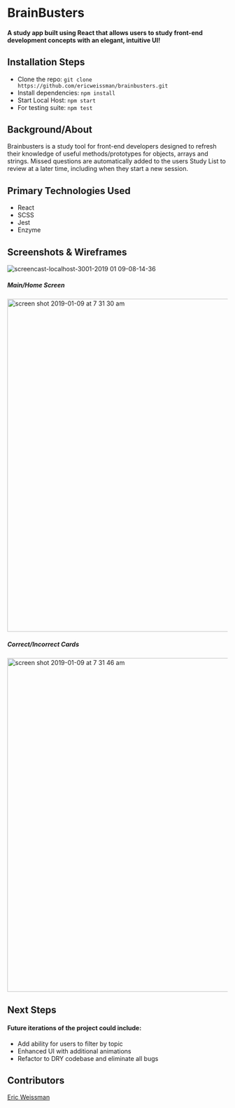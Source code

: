 # BrainBusters
#### A study app built using React that allows users to study front-end development concepts with an elegant, intuitive UI!

## Installation Steps
- Clone the repo: ```git clone https://github.com/ericweissman/brainbusters.git```
- Install dependencies: ```npm install```
- Start Local Host: ```npm start```
- For testing suite: ```npm test```

## Background/About
Brainbusters is a study tool for front-end developers designed to refresh their knowledge of useful methods/prototypes for objects, arrays and strings. Missed questions are automatically added to the users Study List to review at a later time, including when they start a new session. 

## Primary Technologies Used
- React
- SCSS
- Jest
- Enzyme

## Screenshots & Wireframes
![screencast-localhost-3001-2019 01 09-08-14-36](https://user-images.githubusercontent.com/20710327/50908385-d779cb80-13e6-11e9-879f-526ae0e9c8fa.gif)

##### Main/Home Screen
<img width="760" alt="screen shot 2019-01-09 at 7 31 30 am" src="https://user-images.githubusercontent.com/20710327/50905723-b3b38700-13e0-11e9-9293-16db7ca69661.png">

##### Correct/Incorrect Cards
<img width="762" alt="screen shot 2019-01-09 at 7 31 46 am" src="https://user-images.githubusercontent.com/20710327/50905757-c4fc9380-13e0-11e9-89af-14137b20dcd0.png">

## Next Steps
#### Future iterations of the project could include:
- Add ability for users to filter by topic
- Enhanced UI with additional animations
- Refactor to DRY codebase and eliminate all bugs

## Contributors
[Eric Weissman](https://github.com/ericweissman)
